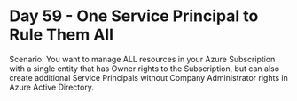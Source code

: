 # Day 59 - One Service Principal to Rule Them All

Scenario: You want to manage ALL resources in your Azure Subscription with a single entity that has Owner rights to the Subscription, but can also create additional Service Principals without Company Administrator rights in Azure Active Directory.

